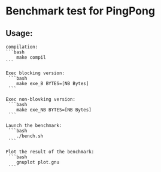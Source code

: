 # Benchmark test for PingPong

## Usage:
	
	compilation:
	```bash
		make compil
	```
	
	Exec blocking version:
	 ```bash
	 	make exe_B BYTES=[NB Bytes]
	 ```
	
	Exec non-blovking version:
	 ```bash
	 	make exe_NB BYTES=[NB Bytes]
	 ```
	
	Launch the benchmark:
	 ```bash
	 	./bench.sh
	 ```
	
	Plot the result of the benchmark:
	 ```bash
	 	gnuplot plot.gnu
	 ```
	 
